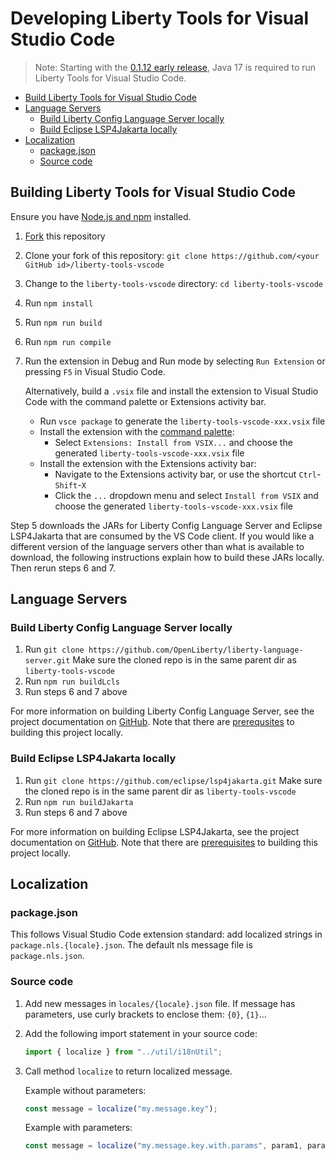 # Developing Liberty Tools for Visual Studio Code

> Note: Starting with the [0.1.12 early release](https://github.com/OpenLiberty/liberty-tools-vscode/releases/tag/0.1.12), Java 17 is required to run Liberty Tools for Visual Studio Code.

- [Build Liberty Tools for Visual Studio Code](#build-liberty-tools-for-visual-studio-code)
- [Language Servers](#language-servers)
  - [Build Liberty Config Language Server locally](#build-liberty-config-language-server-locally)
  - [Build Eclipse LSP4Jakarta locally](#build-eclipse-lsp4jakarta-locally)
- [Localization](#localization)
  - [package.json](#packagejson)
  - [Source code](#source-code)

## Building Liberty Tools for Visual Studio Code

Ensure you have [Node.js and npm](https://docs.npmjs.com/downloading-and-installing-node-js-and-npm) installed.

1. [Fork](https://docs.github.com/en/get-started/quickstart/fork-a-repo#forking-a-repository) this repository
2. Clone your fork of this repository: `git clone https://github.com/<your GitHub id>/liberty-tools-vscode`
3. Change to the `liberty-tools-vscode` directory: `cd liberty-tools-vscode`
4. Run `npm install`
5. Run `npm run build`
6. Run `npm run compile`
7. Run the extension in Debug and Run mode by selecting `Run Extension` or pressing `F5` in Visual Studio Code.

   Alternatively, build a `.vsix` file and install the extension to Visual Studio Code with the command palette or Extensions activity bar.
   - Run `vsce package` to generate the `liberty-tools-vscode-xxx.vsix` file
   - Install the extension with the [command palette](https://docs.github.com/en/codespaces/codespaces-reference/using-the-vs-code-command-palette-in-codespaces#accessing-the-vs-code-command-palette):
     - Select `Extensions: Install from VSIX...` and choose the generated `liberty-tools-vscode-xxx.vsix` file
   - Install the extension with the Extensions activity bar:
     - Navigate to the Extensions activity bar, or use the shortcut `Ctrl`-`Shift`-`X`
     - Click the `...` dropdown menu and select `Install from VSIX` and choose the generated `liberty-tools-vscode-xxx.vsix` file

Step 5 downloads the JARs for Liberty Config Language Server and Eclipse LSP4Jakarta that are consumed by the VS Code client.
If you would like a different version of the language servers other than what is available to download, the following instructions explain how to build these JARs locally. Then rerun steps 6 and 7.

## Language Servers

### Build Liberty Config Language Server locally

1. Run `git clone https://github.com/OpenLiberty/liberty-language-server.git`
    Make sure the cloned repo is in the same parent dir as `liberty-tools-vscode`
2. Run `npm run buildLcls`
3. Run steps 6 and 7 above

For more information on building Liberty Config Language Server, see the project documentation on [GitHub](https://github.com/OpenLiberty/liberty-language-server/blob/main/DEVELOPING.md). Note that there are [prerequsites](https://github.com/OpenLiberty/liberty-language-server/blob/main/DEVELOPING.md#prerequisites) to building this project locally.

### Build Eclipse LSP4Jakarta locally

1. Run `git clone https://github.com/eclipse/lsp4jakarta.git`
    Make sure the cloned repo is in the same parent dir as `liberty-tools-vscode`
2. Run `npm run buildJakarta`
3. Run steps 6 and 7 above

For more information on building Eclipse LSP4Jakarta, see the project documentation on [GitHub](https://github.com/eclipse/lsp4jakarta/blob/main/docs/BUILDING.md). Note that there are [prerequisites](https://github.com/eclipse/lsp4jakarta/blob/main/docs/BUILDING.md#prerequisites) to building this project locally.

## Localization

### package.json

This follows Visual Studio Code extension standard: add localized strings in `package.nls.{locale}.json`.
The default nls message file is `package.nls.json`.

### Source code

1. Add new messages in `locales/{locale}.json` file.  If message has parameters, use curly brackets to enclose them: `{0}`, `{1}`...

2. Add the following import statement in your source code:

   ```ts
   import { localize } from "../util/i18nUtil";
   ```

3. Call method `localize` to return localized message.

   Example without parameters:

   ```ts
   const message = localize("my.message.key");
   ```

   Example with parameters:

   ```ts
   const message = localize("my.message.key.with.params", param1, param2);
   ```

